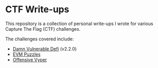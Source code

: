 # CTF Write-ups

This repository is a collection of personal write-ups I wrote for various Capture The Flag (CTF) challenges. 

The challenges covered include:
- [Damn Vulnerable Defi](https://www.damnvulnerabledefi.xyz/) (v2.2.0)
- [EVM Puzzles](https://github.com/fvictorio/evm-puzzles) 
- [Offensive Vyper](https://github.com/jtriley-eth/offensive_vyper) 
